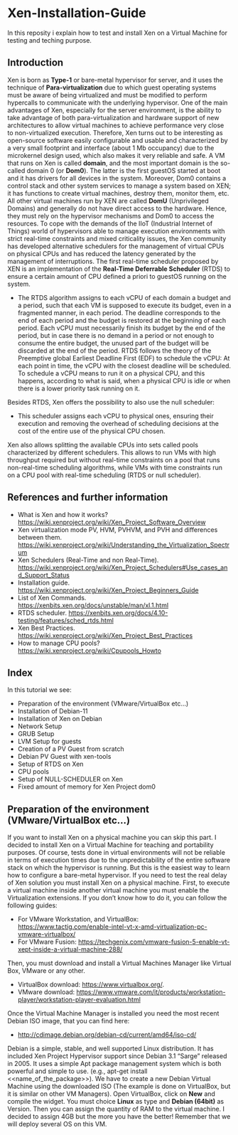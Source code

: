 # Xen-Installation-Guide
In this reposity i explain how to test and install Xen on a Virtual Machine for testing and teching purpose.  

## Introduction

Xen is born as **Type-1** or bare-metal hypervisor for server, and it uses the technique of **Para-virtualization** due to which guest operating systems must be aware of being virtualized and must be modified to perform hypercalls to communicate with the underlying hypervisor. One of the main advantages of Xen, especially for the server environment, is the ability to take advantage of both para-virtualization and hardware support of new architectures to allow virtual machines to achieve performance very close to non-virtualized execution. 
Therefore, Xen turns out to be interesting as open-source software easily configurable and usable and characterized by a very small footprint and interface (about 1 Mb occupancy) due to the microkernel design used, which also makes it very reliable and safe. 
A VM that runs on Xen is called **domain**, and the most important domain is the so-called domain 0 (or **Dom0**). The latter is the first guestOS started at boot and it has drivers for all devices in the system. Moreover, Dom0 contains a control stack and other system services to manage a system based on XEN; it has functions to create virtual machines, destroy them, monitor them, etc. All other virtual machines run by XEN are called **DomU** (Unprivileged Domains) and generally do not have direct access to the hardware. Hence, they must rely on the hypervisor mechanisms and Dom0 to access the resources. 
To cope with the demands of the IIoT (Industrial Internet of Things) world of hypervisors able to manage execution environments with strict real-time constraints and mixed criticality issues, the Xen community has developed alternative schedulers for the management of virtual CPUs on physical CPUs and has reduced the latency generated by the management of interruptions.
The first real-time scheduler proposed by XEN is an implementation of the **Real-Time Deferrable Scheduler** (RTDS) to ensure a certain amount of CPU defined a priori to guestOS running on the system.
-	The RTDS algorithm assigns to each vCPU of each domain a budget and a period, such that each VM is supposed to execute its budget, even in a fragmented manner, in each period. The deadline corresponds to the end of each period and the budget is restored at the beginning of each period. Each vCPU must necessarily finish its budget by the end of the period, but in case there is no demand in a period or not enough to consume the entire budget, the unused part of the budget will be discarded at the end of the period. RTDS follows the theory of the Preemptive global Earliest Deadline First (EDF) to schedule the vCPU: At each point in time, the vCPU with the closest deadline will be scheduled. To schedule a vCPU means to run it on a physical CPU, and this happens, according to what is said, when a physical CPU is idle or when there is a lower priority task running on it.

Besides RTDS, Xen offers the possibility to also use the null scheduler: 
-	This scheduler assigns each vCPU to physical ones, ensuring their execution and removing the overhead of scheduling decisions at the cost of the entire use of the physical CPU chosen.

Xen also allows splitting the available CPUs into sets called pools characterized by different schedulers. This allows to run VMs with high throughput required but without real-time constraints on a pool that runs non-real-time scheduling algorithms, while VMs with time constraints run on a CPU pool with real-time scheduling (RTDS or null scheduler).

## References and further information
- What is Xen and how it works? https://wiki.xenproject.org/wiki/Xen_Project_Software_Overview
- Xen virtualization mode PV, HVM, PVHVM, and PVH and differences between them. https://wiki.xenproject.org/wiki/Understanding_the_Virtualization_Spectrum
- Xen Schedulers (Real-Time and non Real-Time). https://wiki.xenproject.org/wiki/Xen_Project_Schedulers#Use_cases_and_Support_Status
-	Installation guide.	https://wiki.xenproject.org/wiki/Xen_Project_Beginners_Guide
-	List of Xen Commands.	https://xenbits.xen.org/docs/unstable/man/xl.1.html
- RTDS scheduler.	https://xenbits.xen.org/docs/4.10-testing/features/sched_rtds.html
- Xen Best Practices. https://wiki.xenproject.org/wiki/Xen_Project_Best_Practices
- How to manage CPU pools? https://wiki.xenproject.org/wiki/Cpupools_Howto

## Index
In this tutorial we see:
- Preparation of the environment (VMware/VirtualBox etc…)
- Installation of Debian-11
- Installation of Xen on Debian
- Network Setup
- GRUB Setup
- LVM Setup for guests
- Creation of a PV Guest from scratch
- Debian PV Guest with xen-tools
- Setup of RTDS on Xen
- CPU pools
- Setup of NULL-SCHEDULER on Xen
- Fixed amount of memory for Xen Project dom0

## Preparation of the environment (VMware/VirtualBox etc…)
If you want to install Xen on a physical machine you can skip this part. I decided to install Xen on a Virtual Machine for teaching and portability purposes. Of course, tests done in virtual environments will not be reliable in terms of execution times due to the unpredictability of the entire software stack on which the hypervisor is running. But this is the easiest way to learn how to configure a bare-metal hypervisor. If you need to test the real delay of Xen solution you must install Xen on a physical machine.
First, to execute a virtual machine inside another virtual machine you must enable the Virtualization extensions. If you don’t know how to do it, you can follow the following guides:

- For VMware Workstation, and VirtualBox: https://www.tactig.com/enable-intel-vt-x-amd-virtualization-pc-vmware-virtualbox/ 
- For VMware Fusion: https://techgenix.com/vmware-fusion-5-enable-vt-xept-inside-a-virtual-machine-288/

Then, you must download and install a Virtual Machines Manager like Virtual Box, VMware or any other. 

-	VirtualBox download: https://www.virtualbox.org/. 
-	VMware download: https://www.vmware.com/it/products/workstation-player/workstation-player-evaluation.html

Once the Virtual Machine Manager is installed you need the most recent Debian ISO image, that you can find here: 

-	http://cdimage.debian.org/debian-cd/current/amd64/iso-cd/

Debian is a simple, stable, and well supported Linux distribution. It has included Xen Project Hypervisor support since Debian 3.1 “Sarge” released in 2005. It uses a simple Apt package management system which is both powerful and simple to use. (e.g., apt-get install <<name_of_the_package>>).
We have to create a new Debian Virtual Machine using the downloaded ISO (The example is done on VirtualBox, but it is similar on other VM Managers). 
Open VirtualBox, click on **New** and compile the widget. You must choice **Linux** as type and **Debian (64bit)** as Version. Then you can assign the quantity of RAM to the virtual machine. I decided to assign 4GB but the more you have the better! Remember that we will deploy several OS on this VM.


